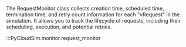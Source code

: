 The RequestMonitor class collects creation time, scheduled time, termination time, and retry count information for each "vRequest" in the simulation. It allows you to track the lifecycle of requests, including their scheduling, execution, and potential retries.

:::PyCloudSim.monitor.request_monitor